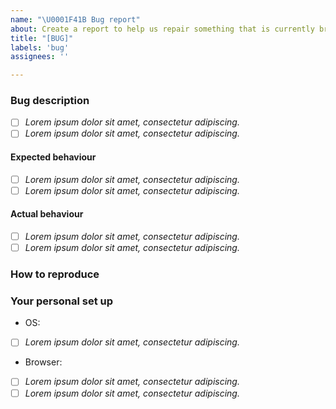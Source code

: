 ```yaml
---
name: "\U0001F41B Bug report"
about: Create a report to help us repair something that is currently broken
title: "[BUG]"
labels: 'bug'
assignees: ''

---
```

<!-- Thank you for contributing. These HTML commments will not render in the issue, but you can delete them once you've read them if you prefer! -->

### Bug description
<!-- Use this section to clearly and concisely describe the bug. 
We suggest using bullets (indicated by * or -) or checkboxes [ ] (filled checkbox [x]) here -->

- [ ] *Lorem ipsum dolor sit amet, consectetur adipiscing.*
- [ ] *Lorem ipsum dolor sit amet, consectetur adipiscing.*

#### Expected behaviour
<!-- Tell us what you thought would happen. 
We suggest using bullets (indicated by * or -) or checkboxes [ ] (filled checkbox [x]) here -->

- [ ] *Lorem ipsum dolor sit amet, consectetur adipiscing.*
- [ ] *Lorem ipsum dolor sit amet, consectetur adipiscing.*

#### Actual behaviour
<!-- Tell us what actually happens. 
We suggest using bullets (indicated by * or -) or checkboxes [ ] (filled checkbox [x]) here -->

- [ ] *Lorem ipsum dolor sit amet, consectetur adipiscing.*
- [ ] *Lorem ipsum dolor sit amet, consectetur adipiscing.*

### How to reproduce
<!-- Use this section to describe the steps that a user would take to experience this bug.
For example:
1. Go to '...'
2. Click on '....'
3. Scroll down to '....'
4. See error -->

### Your personal set up
<!-- Tell us a little about the system you're using or tested this bug in. -->

- OS:
<!-- Such as linux or OSX. 
We suggest using bullets (indicated by * or -) or checkboxes [ ] (filled checkbox [x]) here -->

- [ ] *Lorem ipsum dolor sit amet, consectetur adipiscing.*

- Browser:
<!-- Such as Chrome or Firefox.
We suggest using bullets (indicated by * or -) or checkboxes [ ] (filled checkbox [x]) here -->

- [ ] *Lorem ipsum dolor sit amet, consectetur adipiscing.*
- [ ] *Lorem ipsum dolor sit amet, consectetur adipiscing.*
